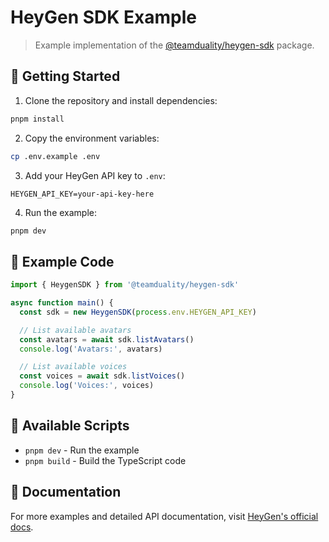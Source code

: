 # HeyGen SDK Example

> Example implementation of the [@teamduality/heygen-sdk](../sdk) package.

## 🚀 Getting Started

1. Clone the repository and install dependencies:

```bash
pnpm install
```

2. Copy the environment variables:

```bash
cp .env.example .env
```

3. Add your HeyGen API key to `.env`:

```env
HEYGEN_API_KEY=your-api-key-here
```

4. Run the example:

```bash
pnpm dev
```

## 📝 Example Code

```typescript
import { HeygenSDK } from '@teamduality/heygen-sdk'

async function main() {
  const sdk = new HeygenSDK(process.env.HEYGEN_API_KEY)

  // List available avatars
  const avatars = await sdk.listAvatars()
  console.log('Avatars:', avatars)

  // List available voices
  const voices = await sdk.listVoices()
  console.log('Voices:', voices)
}
```

## 🔧 Available Scripts

- `pnpm dev` - Run the example
- `pnpm build` - Build the TypeScript code

## 📖 Documentation

For more examples and detailed API documentation, visit [HeyGen's official docs](https://docs.heygen.com).
